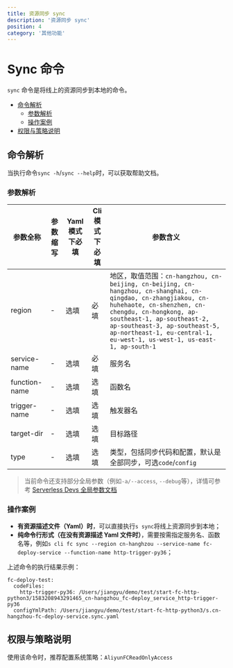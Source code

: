 ```yaml
---
title: 资源同步 sync
description: '资源同步 sync'
position: 4
category: '其他功能'
---
```


# Sync 命令

`sync` 命令是将线上的资源同步到本地的命令。

- [命令解析](#命令解析)
  - [参数解析](#参数解析)
  - [操作案例](#操作案例)
- [权限与策略说明](#权限与策略说明)

## 命令解析

当执行命令`sync -h`/`sync --help`时，可以获取帮助文档。

### 参数解析

| 参数全称      | 参数缩写 | Yaml模式下必填 | Cli模式下必填 | 参数含义                                                     |
| ------------- | -------- | -------------- | ------------- | ------------------------------------------------------------ |
| region        | -        | 选填           | 必填          | 地区，取值范围：`cn-hangzhou, cn-beijing, cn-beijing, cn-hangzhou, cn-shanghai, cn-qingdao, cn-zhangjiakou, cn-huhehaote, cn-shenzhen, cn-chengdu, cn-hongkong, ap-southeast-1, ap-southeast-2, ap-southeast-3, ap-southeast-5, ap-northeast-1, eu-central-1, eu-west-1, us-west-1, us-east-1, ap-south-1` |
| service-name  | -        | 选填           | 必填          | 服务名                                                       |
| function-name | -        | 选填           | 选填          | 函数名                                                       |
| trigger-name  | -        | 选填           | 选填          | 触发器名                                                     |
| target-dir    | -        | 选填           | 选填          | 目标路径                                                     |
| type          | -        | 选填           | 选填          | 类型，包括同步代码和配置，默认是全部同步，可选`code`/`config` |

> 当前命令还支持部分全局参数（例如`-a/--access`, `--debug`等），详情可参考 [Serverless Devs 全局参数文档](https://serverless-devs.com/serverless-devs/command/readme#全局参数)

### 操作案例

- **有资源描述文件（Yaml）时**，可以直接执行`s sync`将线上资源同步到本地；
- **纯命令行形式（在没有资源描述 Yaml 文件时）**，需要按需指定服务名、函数名等，例如`s cli fc sync --region cn-hanghzou --service-name fc-deploy-service --function-name http-trigger-py36`；

上述命令的执行结果示例：

```text
fc-deploy-test: 
  codeFiles:  
  	http-trigger-py36: /Users/jiangyu/demo/test/start-fc-http-python3/1583208943291465_cn-hangzhou_fc-deploy_service_http-trigger-py36
  configYmlPath: /Users/jiangyu/demo/test/start-fc-http-python3/s.cn-hangzhou-fc-deploy-service.sync.yaml
```

## 权限与策略说明

使用该命令时，推荐配置系统策略：`AliyunFCReadOnlyAccess`
